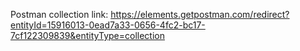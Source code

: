 Postman collection link:
https://elements.getpostman.com/redirect?entityId=15916013-0ead7a33-0656-4fc2-bc17-7cf122309839&entityType=collection
